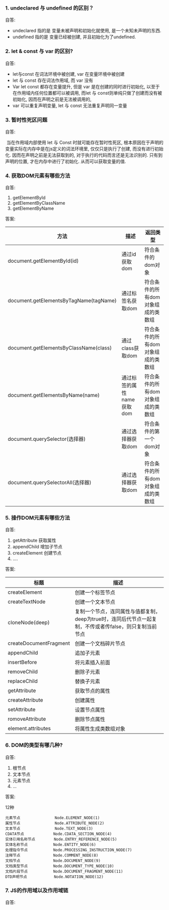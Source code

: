 ### 1. undeclared 与 undefined 的区别？

自答:

- undeclared 指的是 变量未被声明和初始化就使用, 是一个未知未声明的东西.
- undefined 指的是 变量已经被创建, 并且初始化为了undefined. 

### 2. let & const 与 var 的区别?

自答:

- let与const 在词法环境中被创建,  var 在变量环境中被创建
- let 与 const 存在词法作用域, 而 var 没有
- Var let const 都存在变量提升, 但是 var 是在创建的同时进行初始化, 以至于在作用域内任何位置都可以被调用, 而let 与 const则单纯只做了创建而没有被初始化, 因而在声明之前是无法被调用的, 
- var 可以重复声明变量, let 与 const 无法重复声明同一变量

### 3. 暂时性死区问题

自答:

​	当在作用域内部使用 let 与 Const 时就可能存在暂时性死区, 根本原因在于声明的变量实际在内存中是在js定义的词法环境里, 仅仅只是执行了创建, 而没有进行初始化. 因而在声明之前是无法获取到的, 对于执行的代码而言还是无法识别的.  只有到声明的位置, 才在内存中进行了初始化. 从而可以获取变量的值. 

### 4. 获取DOM元素有哪些方法

自答:

1. getElementById
2. getElementByClassName
3. getElementByName

答案:

| 方法                                   | 描述                      | 返回类型                          |
| -------------------------------------- | ------------------------- | --------------------------------- |
| document.getElementById(id)            | 通过id获取dom             | 符合条件的dom对象                 |
| document.getElementsByTagName(tagName) | 通过标签名获取dom         | 符合条件的所有dom对象组成的类数组 |
| document.getElementsByClassName(class) | 通过class获取dom          | 符合条件的所有dom对象组成的类数组 |
| document.getElementsByName(name)       | 通过标签的属性name获取dom | 符合条件的所有dom对象组成的类数组 |
| document.querySelector(选择器)         | 通过选择器获取dom         | 符合条件的第一个dom对象           |
| document.querySelectorAll(选择器)      | 通过选择器获取dom         | 符合条件的所有dom对象组成的类数组 |



### 5. 操作DOM元素有哪些方法

自答:

1. getAttribute  获取属性
2. appendChild 增加子节点
3. createElement 创建节点
4. ....

答案:

| 标题                   | 描述                                                         |
| ---------------------- | ------------------------------------------------------------ |
| createElement          | 创建一个标签节点                                             |
| createTextNode         | 创建一个文本节点                                             |
| cloneNode(deep)        | 复制一个节点，连同属性与值都复制，deep为true时，连同后代节点一起复制，不传或者传false，则只复制当前节点 |
| createDocumentFragment | 创建一个文档碎片节点                                         |
| appendChild            | 追加子元素                                                   |
| insertBefore           | 将元素插入前面                                               |
| removeChild            | 删除子元素                                                   |
| replaceChild           | 替换子元素                                                   |
| getAttribute           | 获取节点的属性                                               |
|  createAttribute						| 创建属性   |
| 	setAttribute 							|  设置节点属性 | 
| romoveAttribute	 | 删除节点属性 | 
| element.attributes | 将属性生成类数组对象 |



### 6. DOM的类型有哪几种?

自答:

1. 根节点
2. 文本节点
3. 元素节点
4. ...

答案:

12种

```
元素节点            　　Node.ELEMENT_NODE(1)
属性节点            　　Node.ATTRIBUTE_NODE(2)
文本节点            　　Node.TEXT_NODE(3)
CDATA节点             Node.CDATA_SECTION_NODE(4)
实体引用名称节点    　　 Node.ENTRY_REFERENCE_NODE(5)
实体名称节点        　　Node.ENTITY_NODE(6)
处理指令节点        　　Node.PROCESSING_INSTRUCTION_NODE(7)
注释节点            　 Node.COMMENT_NODE(8)
文档节点            　 Node.DOCUMENT_NODE(9)
文档类型节点        　　Node.DOCUMENT_TYPE_NODE(10)
文档片段节点        　　Node.DOCUMENT_FRAGMENT_NODE(11)
DTD声明节点            Node.NOTATION_NODE(12)
```



### 7. JS的作用域以及作用域链

自答:

